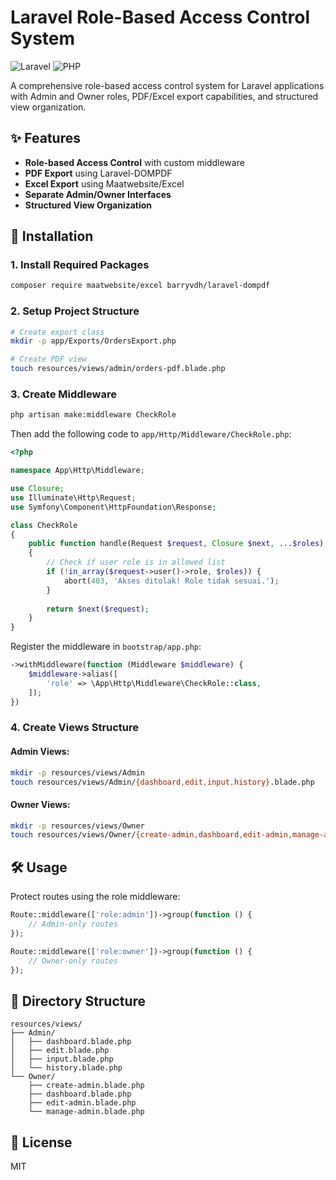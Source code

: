 # Laravel Role-Based Access Control System

![Laravel](https://img.shields.io/badge/Laravel-FF2D20?style=for-the-badge&logo=laravel&logoColor=white)
![PHP](https://img.shields.io/badge/PHP-777BB4?style=for-the-badge&logo=php&logoColor=white)

A comprehensive role-based access control system for Laravel applications with Admin and Owner roles, PDF/Excel export capabilities, and structured view organization.

## ✨ Features

- **Role-based Access Control** with custom middleware
- **PDF Export** using Laravel-DOMPDF
- **Excel Export** using Maatwebsite/Excel
- **Separate Admin/Owner Interfaces**
- **Structured View Organization**

## 🚀 Installation

### 1. Install Required Packages

```bash
composer require maatwebsite/excel barryvdh/laravel-dompdf
```

### 2. Setup Project Structure

```bash
# Create export class
mkdir -p app/Exports/OrdersExport.php

# Create PDF view
touch resources/views/admin/orders-pdf.blade.php
```

### 3. Create Middleware

```bash
php artisan make:middleware CheckRole
```

Then add the following code to `app/Http/Middleware/CheckRole.php`:

```php
<?php

namespace App\Http\Middleware;

use Closure;
use Illuminate\Http\Request;
use Symfony\Component\HttpFoundation\Response;

class CheckRole
{
    public function handle(Request $request, Closure $next, ...$roles): Response
    {
        // Check if user role is in allowed list
        if (!in_array($request->user()->role, $roles)) {
            abort(403, 'Akses ditolak! Role tidak sesuai.');
        }
        
        return $next($request);
    }
}
```

Register the middleware in `bootstrap/app.php`:

```php
->withMiddleware(function (Middleware $middleware) {
    $middleware->alias([
        'role' => \App\Http\Middleware\CheckRole::class,
    ]);
})
```

### 4. Create Views Structure

#### Admin Views:
```bash
mkdir -p resources/views/Admin
touch resources/views/Admin/{dashboard,edit,input,history}.blade.php
```

#### Owner Views:
```bash
mkdir -p resources/views/Owner
touch resources/views/Owner/{create-admin,dashboard,edit-admin,manage-admin}.blade.php
```

## 🛠 Usage

Protect routes using the role middleware:

```php
Route::middleware(['role:admin'])->group(function () {
    // Admin-only routes
});

Route::middleware(['role:owner'])->group(function () {
    // Owner-only routes
});
```

## 📂 Directory Structure

```
resources/views/
├── Admin/
│   ├── dashboard.blade.php
│   ├── edit.blade.php
│   ├── input.blade.php
│   └── history.blade.php
└── Owner/
    ├── create-admin.blade.php
    ├── dashboard.blade.php
    ├── edit-admin.blade.php
    └── manage-admin.blade.php
```

## 📄 License

MIT

